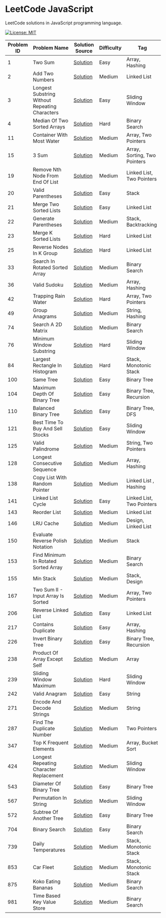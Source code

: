 # LeetCode JavaScript

LeetCode solutions in JavaScript programming language.

[![License: MIT](https://img.shields.io/badge/License-MIT-yellow.svg)](https://github.com/anirudhology/leetcode-javascript/blob/main/LICENSE)

| Problem ID | Problem Name                                   | Solution Source                                                                  | Difficulty | Tag                          |
| ---------- | ---------------------------------------------- | -------------------------------------------------------------------------------- | ---------- | ---------------------------- |
| 1          | Two Sum                                        | [Solution](src/array/two_sum.js)                                                 | Easy       | Array, Hashing               |
| 2          | Add Two Numbers                                | [Solution](src/linked_list/add_two_numbers.js)                                   | Medium     | Linked List                  |
| 3          | Longest Substring Without Repeating Characters | [Solution](src/sliding_window/longest_substring_without_repeating_characters.js) | Easy       | Sliding Window               |
| 4          | Median Of Two Sorted Arrays                    | [Solution](src/binary_search/median_of_two_sorted_arrays.js)                     | Hard       | Binary Search                |
| 11         | Container With Most Water                      | [Solution](src/array/container_with_most_water.js)                               | Medium     | Array, Two Pointers          |
| 15         | 3 Sum                                          | [Solution](src/array/three_sum.js)                                               | Medium     | Array, Sorting, Two Pointers |
| 19         | Remove Nth Node From End Of List               | [Solution](src/linked_list/remove_nth_node_from_end_of_list.js)                  | Medium     | Linked List, Two Pointers    |
| 20         | Valid Parentheses                              | [Solution](src/stack/valid_parentheses.js)                                       | Easy       | Stack                        |
| 21         | Merge Two Sorted Lists                         | [Solution](src/linked_list/merge_two_sorted_lists.js)                            | Easy       | Linked List                  |
| 22         | Generate Parentheses                           | [Solution](src/stack/generate_parentheses.js)                                    | Medium     | Stack, Backtracking          |
| 23         | Merge K Sorted Lists                           | [Solution](src/linked_list/merge_k_sorted_lists.js)                              | Hard       | Linked List                  |
| 25         | Reverse Nodes In K Group                       | [Solution](src/linked_list/reverse_nodes_in_k_group.js)                          | Hard       | Linked List                  |
| 33         | Search In Rotated Sorted Array                 | [Solution](src/binary_search/search_in_rotated_sorted_array.js)                  | Medium     | Binary Search                |
| 36         | Valid Sudoku                                   | [Solution](src/array/valid_sudoku.js)                                            | Medium     | Array, Hashing               |
| 42         | Trapping Rain Water                            | [Solution](src/array/trapping_rain_water.js)                                     | Hard       | Array, Two Pointers          |
| 49         | Group Anagrams                                 | [Solution](src/string/group_anagrams.js)                                         | Medium     | String, Hashing              |
| 74         | Search A 2D Matrix                             | [Solution](src/binary_search/search_a_2d_matrix.js)                              | Medium     | Binary Search                |
| 76         | Minimum Window Substring                       | [Solution](src/sliding_window/minimum_window_substring.js)                       | Hard       | Sliding Window               |
| 84         | Largest Rectangle In Histogram                 | [Solution](src/stack/largest_rectangle_in_histogram.js)                          | Hard       | Stack, Monotonic Stack       |
| 100        | Same Tree                                      | [Solution](src/tree/same_tree.js)                                                | Easy       | Binary Tree                  |
| 104        | Maximum Depth Of Binary Tree                   | [Solution](src/tree/maximum_depth_of_binary_tree.js)                             | Easy       | Binary Tree, Recursion       |
| 110        | Balanced Binary Tree                           | [Solution](src/tree/balanced_binary_tree.js)                                     | Easy       | Binary Tree, DFS             |
| 121        | Best Time To Buy And Sell Stocks               | [Solution](src/sliding_window/best_time_to_buy_and_sell_stocks.js)               | Easy       | Sliding Window               |
| 125        | Valid Palindrome                               | [Solution](src/string/valid_palindrome.js)                                       | Medium     | String, Two Pointers         |
| 128        | Longest Consecutive Sequence                   | [Solution](src/array/longest_consecutive_sequence.js)                            | Medium     | Array, Hashing               |
| 138        | Copy List With Random Pointer                  | [Solution](src/linked_list/copy_list_with_random_pointer.js)                     | Medium     | Linked List , Hashing        |
| 141        | Linked List Cycle                              | [Solution](src/linked_list/linked_list_cycle.js)                                 | Easy       | Linked List, Two Pointers    |
| 143        | Reorder List                                   | [Solution](src/linked_list/reorder_list.js)                                      | Medium     | Linked List                  |
| 146        | LRU Cache                                      | [Solution](src/design/lru_cache.js)                                              | Medium     | Design, Linked List          |
| 150        | Evaluate Reverse Polish Notation               | [Solution](src/stack/evaluate_reverse_polish_notation.js)                        | Medium     | Stack                        |
| 153        | Find Minimum In Rotated Sorted Array           | [Solution](src/binary_search/find_minimum_in_rotated_sorted_array.js)            | Medium     | Binary Search                |
| 155        | Min Stack                                      | [Solution](src/stack/min_stack.js)                                               | Medium     | Stack, Design                |
| 167        | Two Sum II - Input Array Is Sorted             | [Solution](src/array/two_sum_ii_input_array_is_sorted.js)                        | Medium     | Array, Two Pointers          |
| 206        | Reverse Linked List                            | [Solution](src/linked_list/reverse_linked_list.js)                               | Easy       | Linked List                  |
| 217        | Contains Duplicate                             | [Solution](src/array/contains_duplicate.js)                                      | Easy       | Array, Hashing               |
| 226        | Invert Binary Tree                             | [Solution](src/tree/invert_binary_tree.js)                                       | Easy       | Binary Tree, Recursion       |
| 238        | Product Of Array Except Self                   | [Solution](src/array/product_of_array_except_self.js)                            | Medium     | Array                        |
| 239        | Sliding Window Maximum                         | [Solution](src/sliding_window/sliding_window_maximum.js)                         | Hard       | Sliding Window               |
| 242        | Valid Anagram                                  | [Solution](src/string/valid_anagram.js)                                          | Easy       | String                       |
| 271        | Encode And Decode Strings                      | [Solution](src/string/encode_and_decode_strings.js)                              | Medium     | String                       |
| 287        | Find The Duplicate Number                      | [Solution](src/linked_list/find_the_duplicate_number.js)                         | Medium     | Two Pointers                 |
| 347        | Top K Frequent Elements                        | [Solution](src/array/top_k_frequent_elements.js)                                 | Medium     | Array, Bucket Sort           |
| 424        | Longest Repeating Character Replacement        | [Solution](src/sliding_window/longest_repeating_character_replacement.js)        | Medium     | Sliding Window               |
| 543        | Diameter Of Binary Tree                        | [Solution](src/tree/diameter_of_binary_tree.js)                                  | Easy       | Binary Tree                  |
| 567        | Permutation In String                          | [Solution](src/sliding_window/permutation_in_string.js)                          | Medium     | Sliding Window               |
| 572        | Subtree Of Another Tree                        | [Solution](src/tree/subtree_of_another_tree.js)                                  | Easy       | Binary Tree                  |
| 704        | Binary Search                                  | [Solution](src/binary_search/binary_search.js)                                   | Easy       | Binary Search                |
| 739        | Daily Temperatures                             | [Solution](src/stack/daily_temperatures.js)                                      | Medium     | Stack, Monotonic Stack       |
| 853        | Car Fleet                                      | [Solution](src/stack/car_fleet.js)                                               | Medium     | Stack, Monotonic Stack       |
| 875        | Koko Eating Bananas                            | [Solution](src/binary_search/koko_eating_bananas.js)                             | Medium     | Binary Search                |
| 981        | Time Based Key Value Store                     | [Solution](src/binary_search/time_based_key_value_store.js)                      | Medium     | Binary Search                |